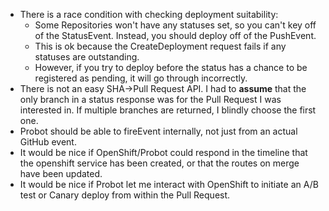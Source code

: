 - There is a race condition with checking deployment suitability:
  - Some Repositories won't have any statuses set, so you can't key off of the StatusEvent. Instead, you should deploy off of the PushEvent.
  - This is ok because the CreateDeployment request fails if any statuses are outstanding.
  - However, if you try to deploy before the status has a chance to be registered as pending, it will go through incorrectly.
- There is not an easy SHA->Pull Request API. I had to **assume** that the only branch in a status response was for the Pull Request I was interested in. If multiple branches are returned, I blindly choose the first one.
- Probot should be able to fireEvent internally, not just from an actual GitHub event.
- It would be nice if OpenShift/Probot could respond in the timeline that the openshift service has been created, or that the routes on merge have been updated.
- It would be nice if Probot let me interact with OpenShift to initiate an A/B test or Canary deploy from within the Pull Request.
